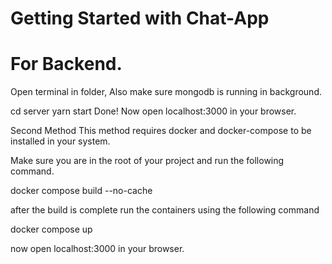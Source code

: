 # Getting Started with Chat-App

# For Backend.

Open terminal in folder, Also make sure mongodb is running in background.

cd server
yarn start
Done! 
Now open localhost:3000 in your browser.

Second Method
This method requires docker and docker-compose to be installed in your system.

Make sure you are in the root of your project and run the following command.

docker compose build --no-cache

after the build is complete run the containers using the following command

docker compose up

now open localhost:3000 in your browser.
